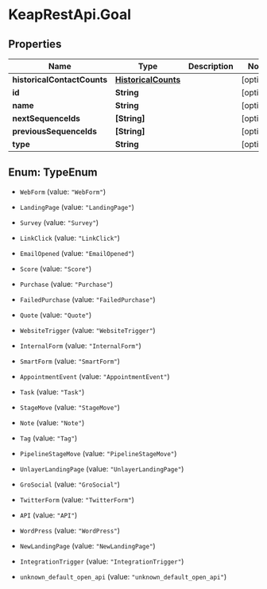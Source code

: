 # KeapRestApi.Goal

## Properties

Name | Type | Description | Notes
------------ | ------------- | ------------- | -------------
**historicalContactCounts** | [**HistoricalCounts**](HistoricalCounts.md) |  | [optional] 
**id** | **String** |  | [optional] 
**name** | **String** |  | [optional] 
**nextSequenceIds** | **[String]** |  | [optional] 
**previousSequenceIds** | **[String]** |  | [optional] 
**type** | **String** |  | [optional] 



## Enum: TypeEnum


* `WebForm` (value: `"WebForm"`)

* `LandingPage` (value: `"LandingPage"`)

* `Survey` (value: `"Survey"`)

* `LinkClick` (value: `"LinkClick"`)

* `EmailOpened` (value: `"EmailOpened"`)

* `Score` (value: `"Score"`)

* `Purchase` (value: `"Purchase"`)

* `FailedPurchase` (value: `"FailedPurchase"`)

* `Quote` (value: `"Quote"`)

* `WebsiteTrigger` (value: `"WebsiteTrigger"`)

* `InternalForm` (value: `"InternalForm"`)

* `SmartForm` (value: `"SmartForm"`)

* `AppointmentEvent` (value: `"AppointmentEvent"`)

* `Task` (value: `"Task"`)

* `StageMove` (value: `"StageMove"`)

* `Note` (value: `"Note"`)

* `Tag` (value: `"Tag"`)

* `PipelineStageMove` (value: `"PipelineStageMove"`)

* `UnlayerLandingPage` (value: `"UnlayerLandingPage"`)

* `GroSocial` (value: `"GroSocial"`)

* `TwitterForm` (value: `"TwitterForm"`)

* `API` (value: `"API"`)

* `WordPress` (value: `"WordPress"`)

* `NewLandingPage` (value: `"NewLandingPage"`)

* `IntegrationTrigger` (value: `"IntegrationTrigger"`)

* `unknown_default_open_api` (value: `"unknown_default_open_api"`)




